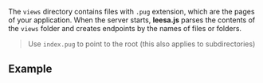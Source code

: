 The `views` directory contains files with `.pug` extension, which are the pages of your application. When the server starts, **leesa.js** parses the contents of the `views` folder and creates endpoints by the names of files or folders.

> Use `index.pug` to point to the root (this also applies to subdirectories)

## Example


